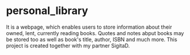 # personal_library
It is a webpage, which enables users to store information about their owned, lent, currently reading books. Quotes and notes abput books may be stored too as well as book's title, author, ISBN and much more. This project is created together with my partner SigitaD.
